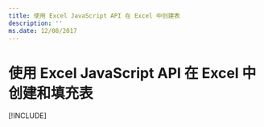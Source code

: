 ```yaml
---
title: 使用 Excel JavaScript API 在 Excel 中创建表
description: ''
ms.date: 12/08/2017
---
```



# <a name="create-and-populate-a-table-in-excel-using-the-excel-javascript-api"></a>使用 Excel JavaScript API 在 Excel 中创建和填充表

[!INCLUDE[](../includes/excel-tutorial-create-table.md)]